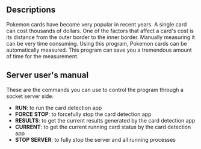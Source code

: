 ## Descriptions

Pokemon cards have become very popular in recent years. A single card can cost thousands of dollars. One of the factors that affect a card's cost is its distance from the outer border to the inner border. Manually measuring it can be very time consuming. Using this program, Pokemon cards can be automatically measured. This program can save you a tremendous amount of time for the measurement. 

## Server user's manual

These are the commands you can use to control the program through a socket server side.

- **RUN**: to run the card detection app
- **FORCE STOP**: to forcefully stop the card detection app
- **RESULTS**: to get the current results generated by the card detection app
- **CURRENT**: to get the current running card status by the card detection app
- **STOP SERVER**: to fully stop the server and all running processes

<!-- ## Sample inputs
<p align="center">
	<img src="Datasets/data-fixed-detected/normal_4.jpg" width="128"/>
	<img src="Datasets/data-fixed-detected/vcard_2.jpg" width="128"/>
	<img src="Datasets/data-fixed-detected/vmax_poke_25.jpg" width="128"/>
	<img src="Datasets/data-fixed-detected/vstar_6.jpg" width="128"/>
	<img src="Datasets/data-fixed-detected/vmax_48.jpg" width="128"/>
</p> -->

<!-- ## Sample outputs -->
<!-- <p align="center">
	<img src="sample outputs (better prediction)/normal_4.jpg" width="128"/>
	<img src="sample outputs (better prediction)/vcard_2.jpg" width="128"/>
	<img src="sample outputs (better prediction)/vmax_poke_25.jpg" width="128"/>
	<img src="sample outputs (better prediction)/vstar_6.jpg" width="128"/>
	<img src="sample outputs (better prediction)/vmax_48.jpg" width="128"/>
</p> -->